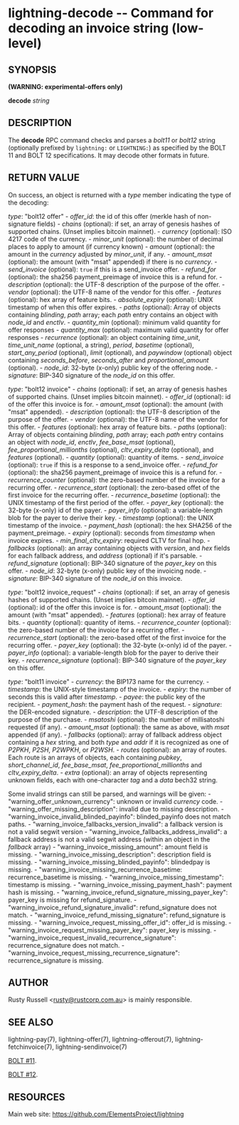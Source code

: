 lightning-decode -- Command for decoding an invoice string (low-level)
=======================================================================

SYNOPSIS
--------

**(WARNING: experimental-offers only)**

**decode** *string*

DESCRIPTION
-----------

The **decode** RPC command checks and parses a *bolt11* or *bolt12*
string (optionally prefixed by `lightning:` or `LIGHTNING:`) as
specified by the BOLT 11 and BOLT 12 specifications.  It may decode
other formats in future.

RETURN VALUE
------------

On success, an object is returned with a *type* member indicating the
type of the decoding:

*type*: "bolt12 offer"
    - *offer_id*: the id of this offer (merkle hash of non-signature fields)
    - *chains* (optional): if set, an array of genesis hashes of supported chains.  (Unset implies bitcoin mainnet).
	- *currency* (optional): ISO 4217 code of the currency.
	- *minor_unit* (optional): the number of decimal places to apply to amount (if currency known)
	- *amount* (optional): the amount in the *currency* adjusted by *minor_unit*, if any.
	- *amount_msat* (optional): the amount (with "msat" appended) if there is no *currency*.
	- *send_invoice* (optional): `true` if this is  a send_invoice offer.
	- *refund_for* (optional): the sha256 payment_preimage of invoice this is a refund for.
    - *description* (optional): the UTF-8 description of the purpose of the offer.
    - *vendor* (optional): the UTF-8 name of the vendor for this offer.
	- *features* (optional): hex array of feature bits.
	- *absolute_expiry* (optional): UNIX timestamp of when this offer expires.
	- *paths* (optional): Array of objects containing *blinding*, *path* array; each *path* entry contains an object with *node_id* and *enctlv*.
	- *quantity_min* (optional): minimum valid quantity for offer responses
	- *quantity_max* (optional): maximum valid quantity for offer responses
	- *recurrence* (optional): an object containing *time_unit*, *time_unit_name* (optional, a string), *period*, *basetime* (optional), *start_any_period* (optional), *limit* (optional), and *paywindow* (optional) object containing *seconds_before*, *seconds_after* and *proportional_amount* (optional).
	- *node_id*: 32-byte (x-only) public key of the offering node.
	- *signature*: BIP-340 signature of the *node_id* on this offer.

*type*: "bolt12 invoice"
    - *chains* (optional): if set, an array of genesis hashes of supported chains.  (Unset implies bitcoin mainnet).
    - *offer_id* (optional): id of the offer this invoice is for.
	- *amount_msat* (optional): the amount (with "msat" appended).
    - *description* (optional): the UTF-8 description of the purpose of the offer.
    - *vendor* (optional): the UTF-8 name of the vendor for this offer.
	- *features* (optional): hex array of feature bits.
	- *paths* (optional): Array of objects containing *blinding*, *path* array; each *path* entry contains an object with *node_id*, *enctlv*, *fee_base_msat* (optional), *fee_proportional_millionths* (optional), *cltv_expiry_delta* (optional), and *features* (optional).
	- *quantity* (optional): quantity of items.
	- *send_invoice* (optional): `true` if this is a response to a send_invoice offer.
	- *refund_for* (optional): the sha256 payment_preimage of invoice this is a refund for.	
	- *recurrence_counter* (optional): the zero-based number of the invoice for a recurring offer.
	- *recurrence_start* (optional): the zero-based offet of the first invoice for the recurring offer.
	- *recurrence_basetime* (optional): the UNIX timestamp of the first period of the offer.
	- *payer_key* (optional): the 32-byte (x-only) id of the payer.
	- *payer_info* (optional): a variable-length blob for the payer to derive their key.
	- *timestamp* (optional): the UNIX timestamp of the invoice.
	- *payment_hash* (optional): the hex SHA256 of the payment_preimage.
	- *expiry* (optional): seconds from *timestamp* when invoice expires.
	- *min_final_cltv_expiry*: required CLTV for final hop.
	- *fallbacks* (optional): an array containing objects with *version*, and *hex* fields for each fallback address, and *address* (optional) if it's parsable.
	- *refund_signature* (optional): BIP-340 signature of the *payer_key* on this offer.
	- *node_id*: 32-byte (x-only) public key of the invoicing node.
	- *signature*: BIP-340 signature of the *node_id* on this invoice.

*type*: "bolt12 invoice_request"
    - *chains* (optional): if set, an array of genesis hashes of supported chains.  (Unset implies bitcoin mainnet).
    - *offer_id* (optional): id of the offer this invoice is for.
	- *amount_msat* (optional): the amount (with "msat" appended).
	- *features* (optional): hex array of feature bits.
	- *quantity* (optional): quantity of items.
	- *recurrence_counter* (optional): the zero-based number of the invoice for a recurring offer.
	- *recurrence_start* (optional): the zero-based offet of the first invoice for the recurring offer.
	- *payer_key* (optional): the 32-byte (x-only) id of the payer.
	- *payer_info* (optional): a variable-length blob for the payer to derive their key.
	- *recurrence_signature* (optional): BIP-340 signature of the *payer_key* on this offer.

*type*: "bolt11 invoice"
    -   *currency*: the BIP173 name for the currency.
    -   *timestamp*: the UNIX-style timestamp of the invoice.
    -   *expiry*: the number of seconds this is valid after *timestamp*.
    -   *payee*: the public key of the recipient.
    -   *payment_hash*: the payment hash of the request.
    -   *signature*: the DER-encoded signature.
    -   *description*: the UTF-8 description of the purpose of the purchase.
    -   *msatoshi* (optional): the number of millisatoshi requested (if any).
    -   *amount_msat* (optional): the same as above, with *msat* appended (if any).
    -   *fallbacks* (optional): array of fallback address object containing a *hex* string, and both *type* and *addr* if it is recognized as one of *P2PKH*, *P2SH*, *P2WPKH*, or *P2WSH*.
    -   *routes* (optional): an array of routes. Each route is an arrays of objects, each containing *pubkey*, *short_channel_id*, *fee_base_msat*, *fee_proportional_millionths* and *cltv_expiry_delta*.
    - *extra* (optional): an array of objects representing unknown fields, each with one-character *tag* and a *data* bech32 string.

Some invalid strings can still be parsed, and warnings will be given:
    - "warning_offer_unknown_currency": unknown or invalid *currency* code.
    - "warning_offer_missing_description": invalid due to missing description.
    - "warning_invoice_invalid_blinded_payinfo": blinded_payinfo does not match paths.
    - "warning_invoice_fallbacks_version_invalid": a fallback version is not a valid segwit version
    - "warning_invoice_fallbacks_address_invalid": a fallback address is not a valid segwit address (within an object in the *fallback* array)
    - "warning_invoice_missing_amount": amount field is missing.
    - "warning_invoice_missing_description": description field is missing.
    - "warning_invoice_missing_blinded_payinfo": blindedpay is missing.
    - "warning_invoice_missing_recurrence_basetime: recurrence_basetime is missing.
    - "warning_invoice_missing_timestamp": timestamp is missing.
    - "warning_invoice_missing_payment_hash": payment hash is missing.
    - "warning_invoice_refund_signature_missing_payer_key": payer_key is missing for refund_signature.
    - "warning_invoice_refund_signature_invalid": refund_signature does not match.
    - "warning_invoice_refund_missing_signature": refund_signature is missing.
    - "warning_invoice_request_missing_offer_id": offer_id is missing.
    - "warning_invoice_request_missing_payer_key": payer_key is missing.
    - "warning_invoice_request_invalid_recurrence_signature": recurrence_signature does not match.
    - "warning_invoice_request_missing_recurrence_signature": recurrence_signature is missing.

AUTHOR
------

Rusty Russell <<rusty@rustcorp.com.au>> is mainly responsible.

SEE ALSO
--------

lightning-pay(7), lightning-offer(7), lightning-offerout(7), lightning-fetchinvoice(7), lightning-sendinvoice(7)

[BOLT \#11](https://github.com/lightningnetwork/lightning-rfc/blob/master/11-payment-encoding.md).

[BOLT \#12](https://github.com/lightningnetwork/lightning-rfc/blob/master/12-offer-encoding.md).


RESOURCES
---------

Main web site: <https://github.com/ElementsProject/lightning>

